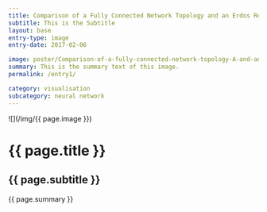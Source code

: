 ```yaml
---
title: Comparison of a Fully Connected Network Topology and an Erdos Renyi Graph
subtitle: This is the Subtitle
layout: base
entry-type: image
entry-date: 2017-02-06

image: poster/Comparison-of-a-fully-connected-network-topology-A-and-an-Erdos-Renyi-graph.jpg
summary: This is the summary text of this image.
permalink: /entry1/

category: visualisation
subcategory: neural network
---
```


![](/img/{{ page.image }})

# {{ page.title }}

## {{ page.subtitle }}

<p>{{ page.summary }}</p>
